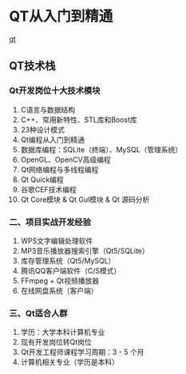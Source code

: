 # QT从入门到精通

[qt](https://www.bilibili.com/video/BV1jHVazvELa/?spm_id_from=333.788.videopod.episodes&vd_source=1925e38de9174c77ef2d3cfdc2dea75d&p=2)

## QT技术栈

### Qt开发岗位十大技术模块

1. C语言与数据结构
2. C++、常用新特性、STL库和Boost库
3. 23种设计模式
4. Qt编程从入门到精通
5. 数据库编程：SQLite（终端）、MySQL（管理系统）
6. OpenGL、OpenCV高级编程
7. Qt网络编程与多线程编程
8. Qt Quick编程
9. 谷歌CEF技术编程
10. Qt Core模块 & Qt Gul模块 & Qt 源码分析

### 二、项目实战开发经验

1. WPS文字编辑处理软件
2. MP3音乐播放器搜索引擎（Qt5/SQLite）
3. 库存管理系统（Qt5/MySQL）
4. 腾讯QQ客户端软件（C/S模式）
5. FFmpeg + Qt视频播放器
6. 在线网盘系统（客户端）

### 三、Qt适合人群

1. 学历：大学本科计算机专业
2. 现有开发岗位转Qt岗位
3. Qt开发工程师课程学习周期：3 - 5 个月
4. 计算机相关专业（学历是本科）
